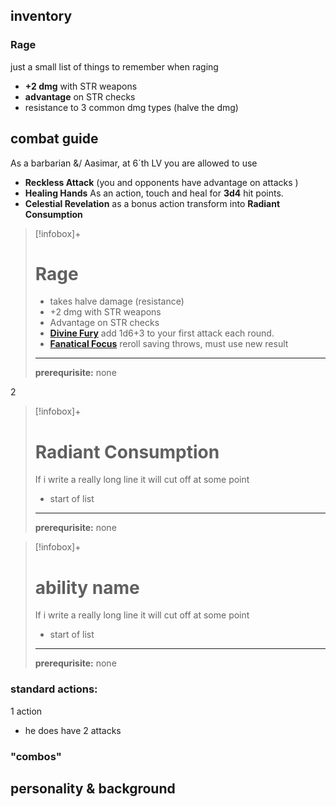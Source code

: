 ## inventory
### Rage
just a small list of things to remember when raging
- **+2 dmg** with STR weapons
- **advantage** on STR checks
- resistance to 3 common dmg types (halve the dmg)


## combat guide
As a barbarian &/ Aasimar, at 6´th LV you are allowed to use
- **Reckless Attack** (you and opponents have advantage on attacks )
- **Healing Hands** As an action,  touch and heal  for **3d4** hit points.
- **Celestial Revelation** as a bonus action transform into **Radiant Consumption**

>[!infobox]+
># Rage
> - takes halve damage (resistance)
>  - +2 dmg with STR weapons
> - Advantage on STR checks
> -  **[Divine Fury](https://dnd5e.wikidot.com/barbarian:zealot)**  add 1d6+3 to your first attack each round.
> - **[Fanatical Focus](https://dnd5e.wikidot.com/barbarian:zealot)** reroll saving throws, must use new result 
> ---
> **prerequrisite:**
> none

2

>[!infobox]+
># Radiant Consumption
> If i write a really long line it will cut off at some point
>  - start of list
> ---
> **prerequrisite:**
> none
> 


>[!infobox]+
># ability name
> If i write a really long line it will cut off at some point
>  - start of list
> ---
> **prerequrisite:**
> none
> 



### standard actions:

1 action
- he does have 2 attacks 


### "combos"



## personality & background